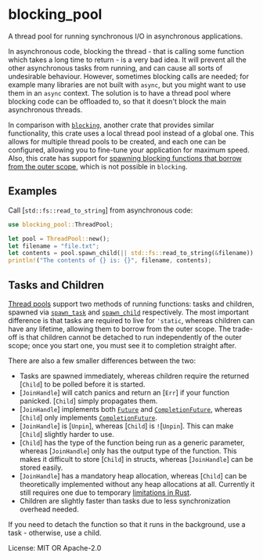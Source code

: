 # blocking_pool

A thread pool for running synchronous I/O in asynchronous applications.

In asynchronous code, blocking the thread - that is calling some function which takes a long
time to return - is a very bad idea. It will prevent all the other asynchronous tasks from
running, and can cause all sorts of undesirable behaviour. However, sometimes blocking calls
are needed; for example many libraries are not built with `async`, but you might want to use
them in an `async` context. The solution is to have a thread pool where blocking code can be
offloaded to, so that it doesn't block the main asynchronous threads.

In comparison with [`blocking`](https://docs.rs/blocking), another crate that provides similar
functionality, this crate uses a local thread pool instead of a global one. This allows for
multiple thread pools to be created, and each one can be configured, allowing you to fine-tune
your application for maximum speed. Also, this crate has support for [spawning blocking
functions that borrow from the outer scope](ThreadPool::spawn_child), which is not possible in
`blocking`.

## Examples

Call [`std::fs::read_to_string`] from asynchronous code:

```rust
use blocking_pool::ThreadPool;

let pool = ThreadPool::new();
let filename = "file.txt";
let contents = pool.spawn_child(|| std::fs::read_to_string(&filename)).await?;
println!("The contents of {} is: {}", filename, contents);
```


## Tasks and Children

[Thread pools](ThreadPool) support two methods of running functions: tasks and children,
spawned via [`spawn_task`](ThreadPool::spawn_task) and [`spawn_child`](ThreadPool::spawn_child)
respectively. The most important difference is that tasks are required to live for `'static`,
whereas children can have any lifetime, allowing them to borrow from the outer scope. The
trade-off is that children cannot be detached to run independently of the outer scope; once you
start one, you must see it to completion straight after.

There are also a few smaller differences between the two:
- Tasks are spawned immediately, whereas children require the returned [`Child`] to be polled
before it is started.
- [`JoinHandle`] will catch panics and return an [`Err`] if your function panicked. [`Child`]
simply propagates them.
- [`JoinHandle`] implements both [`Future`](core::future::Future) and [`CompletionFuture`],
whereas [`Child`] only implements [`CompletionFuture`].
- [`JoinHandle`] is [`Unpin`], whereas [`Child`] is `!`[`Unpin`]. This can make [`Child`]
slightly harder to use.
- [`Child`] has the type of the function being run as a generic parameter, whereas
[`JoinHandle`] only has the output type of the function. This makes it difficult to store
[`Child`] in structs, whereas [`JoinHandle`] can be stored easily.
- [`JoinHandle`] has a mandatory heap allocation, whereas [`Child`] can be theoretically
implemented without any heap allocations at all. Currently it still requires one due to
temporary [limitations in Rust](https://github.com/rust-lang/rust/issues/63818).
- Children are slightly faster than tasks due to less synchronization overhead needed.

If you need to detach the function so that it runs in the background, use a task - otherwise,
use a child.

[`CompletionFuture`]: completion_core::CompletionFuture

License: MIT OR Apache-2.0
